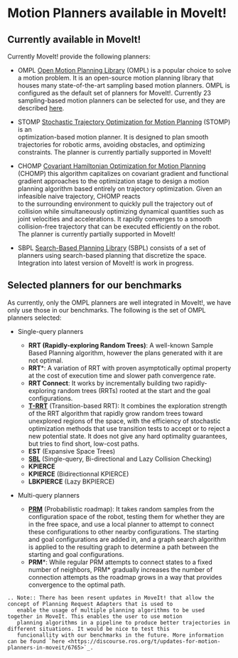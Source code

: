 # Motion Planners available in MoveIt!

## Currently available in MoveIt!
Currently MoveIt! provide the following planners:

* OMPL 
  [Open  Motion  Planning  Library](http://ompl.kavrakilab.org/) (OMPL) is  a  popular  choice to solve a motion problem. It is an open-source motion 
  planning  library  that  houses  many  state-of-the-art  sampling  based motion planners. OMPL is configured as the default 
  set of planners for MoveIt!. Currently 23 sampling-based motion planners can be selected for use, and they are described [here](http://ompl.kavrakilab.org/planners.html). 

* STOMP 
  [Stochastic  Trajectory Optimization for Motion Planning](http://wiki.ros.org/stomp_motion_planner) (STOMP)  is  an  
  optimization-based  motion  planner.  It  is designed  to  plan  smooth  trajectories  for  robotic  arms, avoiding obstacles, and optimizing constraints. 
  The  planner is currently partially supported in MoveIt!

* CHOMP
  [Covariant Hamiltonian Optimization for Motion Planning](https://www.ri.cmu.edu/pub_files/2009/5/icra09-chomp.pdf) (CHOMP) 
  this algorithm capitalizes on covariant gradient and functional gradient approaches to the optimization stage to design 
  a motion planning algorithm based entirely on trajectory optimization. Given an infeasible naive trajectory, CHOMP reacts  
  to the surrounding environment to quickly pull the trajectory out of collision while simultaneously optimizing dynamical 
  quantities such as joint velocities and accelerations. It rapidly converges to a smooth collision-free trajectory that can
  be executed efficiently on the robot. The  planner is currently partially supported in MoveIt!

* SBPL
  [Search-Based Planning Library](http://wiki.ros.org/sbpl) (SBPL) consists of a set of planners using search-based planning that discretize the space. 
  Integration into latest version of MoveIt! is work in progress. 

## Selected planners for our benchmarks
As currently, only the OMPL planners are well integrated in MoveIt!, we have only use those in our benchmarks. 
The following is the set of OMPL planners selected:

* Single-query planners
  * **RRT (Rapidly-exploring Random Trees)**: A well-known Sample Based Planning algorithm, however the plans generated with it are not optimal.
  * **RRT***: A variation of RRT with proven asymptotically optimal property at the cost of execution time and slower path convergence rate.
  * **RRT Connect**: It works by incrementally building two rapidly-exploring random trees (RRTs) rooted at the start and the goal configurations.
  * **[T-RRT](http://www.leonardjaillet.com/Publications_files/Iros08_Jaillet_TransitRRT.pdf)** (Transition-based RRT): It combines the exploration strength of the RRT algorithm that rapidly grow random trees toward unexplored regions of the space, with the efficiency of stochastic optimization methods that use transition tests to accept or to reject a new potential state. It does not give any hard optimality guarantees, but tries to find short, low-cost paths.
  * **EST** (Expansive Space Trees)
  * **[SBL](http://robotics.stanford.edu/~latombe/papers/isrr01/spinger/latombe.pdf)** (Single-query, Bi-directional and Lazy Collision Checking)
  * **KPIERCE**
  * **KPIERCE** (Bidirectionnal KPIERCE)
  * **LBKPIERCE** (Lazy BKPIERCE)

* Multi-query planners
  * **[PRM](https://ieeexplore.ieee.org/document/508439)** (Probabilistic roadmap): It takes random samples from the configuration space of the robot, testing them for whether they are in the free space, and use a local planner to attempt to connect these configurations to other nearby configurations. The starting and goal configurations are added in, and a graph search algorithm is applied to the resulting graph to determine a path between the starting and goal configurations.
  * **PRM***: While regular PRM attempts to connect states to a fixed number of neighbors, PRM* gradually increases the number of connection attempts as the roadmap grows in a way that provides convergence to the optimal path.
  

```eval_rst
.. Note:: There has been resent updates in MoveIt! that allow the concept of Planning Request Adapters that is used to
   enable the usage of multiple planning algorithms to be used together in MoveIt. This enables the user to use motion 
   planning algorithms in a pipeline to produce better trajectories in different situations. It would be nice to test this 
   funcionallity with our benchmarks in the future. More information can be found `here <https://discourse.ros.org/t/updates-for-motion-planners-in-moveit/6765>`_.
```